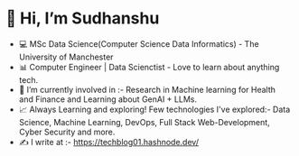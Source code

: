 # 👋 Hi, I’m Sudhanshu
- 💻 MSc Data Science(Computer Science Data Informatics) - The University of Manchester
- 📊 Computer Engineer | Data Scienctist - Love to learn about anything tech.
- 🌱 I’m currently involved in :- Research in Machine learning for Health and Finance and Learning about GenAI + LLMs.
- 📈 Always Learning and exploring! Few technologies I've explored:- Data Science, Machine Learning, DevOps, Full Stack Web-Development, Cyber Security and more.
- ✍ I write at :- https://techblog01.hashnode.dev/ 


<!---
sudhanshu-wani/sudhanshu-wani is a ✨ special ✨ repository because its `README.md` (this file) appears on your GitHub profile.
You can click the Preview link to take a look at your changes.
--->
